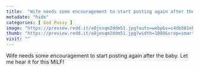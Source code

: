 ```yaml
---
title:  "Wife needs some encouragement to start posting again after the baby. Let me hear it for this MILF!"
metadate: "hide"
categories: [ God Pussy ]
image: "https://preview.redd.it/a0josqm2ddm51.jpg?auto=webp&s=c4db881eb0166c973f1702e0f2a211b37fe8b1f5"
thumb: "https://preview.redd.it/a0josqm2ddm51.jpg?width=1080&crop=smart&auto=webp&s=8baa45b12dfd666c615fa3cc8eb8750fa54ffcbf"
visit: ""
---
```

Wife needs some encouragement to start posting again after the baby. Let me hear it for this MILF!
